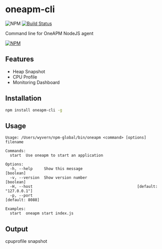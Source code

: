 # oneapm-cli

![NPM](https://david-dm.org/oneapm/node-oneapm-cli.svg)
[![Build Status](https://travis-ci.org/oneapm/node-oneapm-cli.svg?branch=master)](https://travis-ci.org/oneapm/oneapm-cli)

Command line for OneAPM NodeJS agent

[![NPM](https://nodei.co/npm/node-oneapm-cli.png)](https://nodei.co/npm/oneapm-cli/)


## Features

- Heap Snapshot
- CPU Profile
- Monitoring Dashboard

## Installation

```sh
npm install oneapm-cli -g
```

## Usage

```
Usage: /Users/wyvern/npm-global/bin/oneapm <command> [options] filename

Commands:
  start  Use oneapm to start an application

Options:
  -h, --help     Show this message                                     [boolean]
  -v, --version  Show version number                                   [boolean]
  -H, --host                                              [default: "127.0.0.1"]
  -p, --port                                                     [default: 8088]

Examples:
  start  oneapm start index.js

```
## Output

cpuprofile
snapshot
